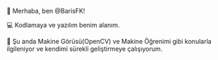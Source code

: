 👋 Merhaba, ben @BarisFK!

💻 Kodlamaya ve yazılım benim alanım.

🚀 Şu anda Makine Görüsü(OpenCV) ve Makine Öğrenimi gibi konularla ilgileniyor ve kendimi sürekli geliştirmeye çalışıyorum.


